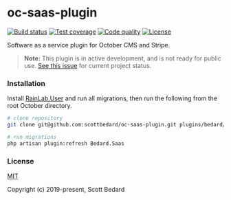 # oc-saas-plugin

[![Build status](https://img.shields.io/travis/scottbedard/oc-saas-plugin)](https://travis-ci.org/scottbedard/oc-saas-plugin)
[![Test coverage](https://img.shields.io/codecov/c/github/scottbedard/oc-saas-plugin)](https://codecov.io/gh/scottbedard/oc-saas-plugin)
[![Code quality](https://img.shields.io/scrutinizer/quality/g/scottbedard/oc-saas-plugin/master)](https://scrutinizer-ci.com/g/scottbedard/oc-saas-plugin)
[![License](https://img.shields.io/github/license/scottbedard/oc-saas-plugin?color=blue)](https://github.com/scottbedard/oc-saas-plugin/blob/master/LICENSE)

Software as a service plugin for October CMS and Stripe.

> **Note:** This plugin is in active development, and is not ready for public use. [See this issue](https://github.com/scottbedard/oc-saas-plugin/issues/2) for current project status.

### Installation

Install [RainLab.User](https://github.com/rainlab/user-plugin) and run all migrations, then run the following from the root October directory.

```bash
# clone repository
git clone git@github.com:scottbedard/oc-saas-plugin.git plugins/bedard/saas

# run migrations
php artisan plugin:refresh Bedard.Saas
```

### License

[MIT](https://github.com/scottbedard/oc-saas-plugin/blob/master/LICENSE)

Copyright (c) 2019-present, Scott Bedard
